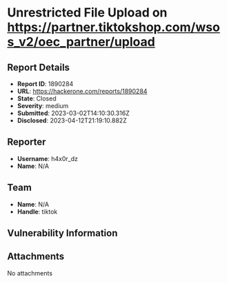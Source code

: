 # Unrestricted File Upload on https://partner.tiktokshop.com/wsos_v2/oec_partner/upload

## Report Details
- **Report ID**: 1890284
- **URL**: https://hackerone.com/reports/1890284
- **State**: Closed
- **Severity**: medium
- **Submitted**: 2023-03-02T14:10:30.316Z
- **Disclosed**: 2023-04-12T21:19:10.882Z

## Reporter
- **Username**: h4x0r_dz
- **Name**: N/A

## Team
- **Name**: N/A
- **Handle**: tiktok

## Vulnerability Information


## Attachments
No attachments
